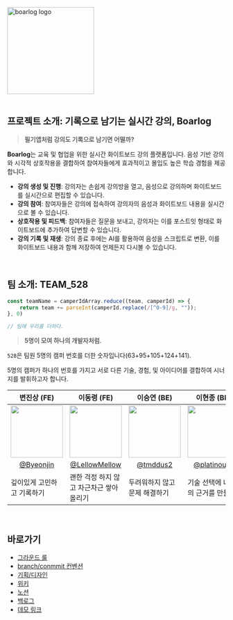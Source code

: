 
<img src="https://github.com/boostcampwm2023/web13_Boarlog/assets/54176384/2e33bb1f-cdcd-42df-bbc0-c9a52ab54b61" alt="boarlog logo" width='200px'/>

<br/>
<br/>


## 프로젝트 소개: 기록으로 남기는 실시간 강의, Boarlog

> **필기앱처럼 강의도 기록으로 남기면 어떨까?**

**Boarlog**는 교육 및 협업을 위한 실시간 화이트보드 강의 플랫폼입니다. 음성 기반 강의와 시각적 상호작용을 결합하여 참여자들에게 효과적이고 몰입도 높은 학습 경험을 제공합니다.

- **강의 생성 및 진행**: 강의자는 손쉽게 강의방을 열고, 음성으로 강의하며 화이트보드를 실시간으로 편집할 수 있습니다.
- **강의 참여**: 참여자들은 강의에 접속하여 강의자의 음성과 화이트보드 내용을 실시간으로 볼 수 있습니다.
- **상호작용 및 피드백**: 참여자들은 질문을 보내고, 강의자는 이를 포스트잇 형태로 화이트보드에 추가하여 답변할 수 있습니다.
- **강의 기록 및 재생**: 강의 종료 후에는 AI를 활용하여 음성을 스크립트로 변환, 이를 화이트보드 내용과 함께 저장하여 언제든지 다시볼 수 있습니다.

<br/>

## 팀 소개: TEAM_528

```jsx
const teamName = camperIdArray.reduce((team, camperId) => {
	return team += parseInt(camperId.replace(/[^0-9]/g, ""));
}, 0)

// 팀에 우리를 더하다.
```

> **5명이 모여 하나의 개발자처럼.**

`528`은 팀원 5명의 캠퍼 번호를 더한 숫자입니다(63+95+105+124+141). 

5명의 캠퍼가 하나의 번호를 가지고 서로 다른 기술, 경험, 및 아이디어를 결합하여 시너지를 발휘하고자 합니다.

<table align=center>
    <thead>
        <tr>
            <th>변진상 (FE)</th>
            <th>이동령 (FE)</th>
            <th>이승연 (BE)</th>
            <th>이현종 (BE)</th>
            <th>정주완 (FE)</th>
        </tr>
    </thead>
    <tbody align=center>
        <tr>
            <td>
              <a href="https://github.com/Byeonjin"><img width="120" height="120" src="https://avatars.githubusercontent.com/u/54176384?v=4" /></a>
            </td>
            <td>
              <a href="https://github.com/LellowMellow"><img width="120" height="120" src="https://avatars.githubusercontent.com/u/79556112?v=4" /></a>
            </td>
            <td>
              <a href="https://github.com/tmddus2"><img width="120" height="120" src="https://avatars.githubusercontent.com/u/49530253?v=4" /></a>
            </td>
            <td>
              <a href="https://github.com/platinouss"><img width="120" height="120" src="https://avatars.githubusercontent.com/u/70827921?v=4" /></a>
            </td>
            <td>
              <a href="https://github.com/Jw705"><img width="120" height="120" src="https://avatars.githubusercontent.com/u/86391351?v=4" /></a>
            </td>
        </tr>
        <tr>
            <td><a href="https://github.com/Byeonjin">@Byeonjin</a></td>
            <td><a href="https://github.com/LellowMellow">@LellowMellow</a></td>
            <td><a href="https://github.com/tmddus2">@tmddus2</a></td>
            <td><a href="https://github.com/platinouss">@platinouss</a></td>
            <td><a href="https://github.com/Jw705">@Jw705</a></td>
        </tr>
        <tr align=left>
            <td width="200">깊이있게 고민하고 기록하기</td>
            <td width="200">괜한 걱정 하지 않고 차근차근 쌓아올리기</td>
            <td width="200">두려워하지 않고 문제 해결하기</td>
            <td width="200">기술 선택에 나만의 근거를 만들기</td>
            <td width="200">작성한 코드에 대한 의도를 잘 기록하기</td>
        </tr>
    </tbody>
</table>

<br/>

## 바로가기

- [그라운드 룰](https://weak-sugar-603.notion.site/Ground-Rules-43ebfd44b76c482a983c4a47481028ca?pvs=4)
- [branch/conmmit 컨벤션](https://weak-sugar-603.notion.site/Git-Branch-Commmit-882a35cba1cc433eb0f01abf2e3b134d?pvs=4)
- [기획/디자인](https://www.figma.com/file/vd1TPvzMNwy6OfVmNFw8cI/Untitled?type=design&node-id=4%3A22&mode=design&t=NS1IQkeFYsr7lSuf-1)
- [위키](https://github.com/boostcampwm2023/web13_TEAM_528/wiki)
- [노션](https://weak-sugar-603.notion.site/TEAM_528-7780e03d7e9847b89fdf9f926036987b?pvs=4)
- [백로그](https://www.notion.so/d1fb2080ff934e859d50c5cd3620e223)
- [데모 링크](https://boarlog.netlify.app/test)

